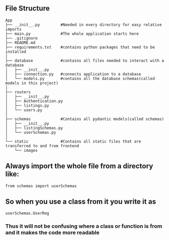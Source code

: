## File Structure
```
App
├── __init__.py         #Needed in every directory for easy relative imports
├── main.py             #The whole application starts here
├── .gitignore
├── README.md
├── requirements.txt    #contains python packages that need to be installed
│
├── database            #contains all files needed to interact with a database
│   ├── __init__.py
│   ├── connection.py   #connects application to a database
│   └── models.py       #contains all the database schemas(called models in this project)
│
├── routers
│   ├── __init__.py
│   ├── Authentication.py
│   ├── listings.py
│   └── users.py
│
├── schemas             #Contains all pydantic models(called schemas)
│   ├── __init__.py
│   ├── listingSchemas.py
│   └── userSchemas.py
│
└── static              #Contains all static files that are transferred to and from frontend
    └── images
```
## Always import the whole file from a directory like:
```
from schemas import userSchemas
```
## So when you use a class from it you write it as 
```
userSchemas.UserReg
```
### Thus it will not be confusing where a class or function is from and it makes the code more readable